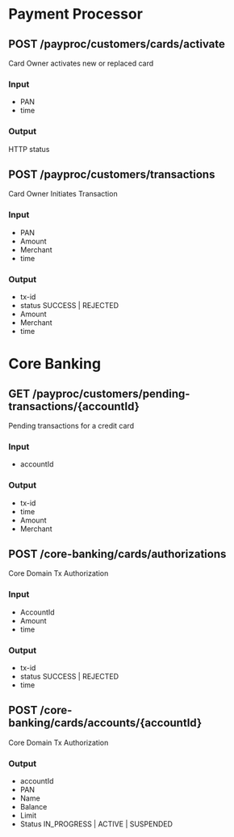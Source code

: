 # Payment Processor
## POST /payproc/customers/cards/activate
Card Owner activates new or replaced card
### Input 
- PAN
- time
### Output 
HTTP status

## POST /payproc/customers/transactions
Card Owner Initiates Transaction
### Input 
- PAN
- Amount
- Merchant
- time
### Output
- tx-id
- status SUCCESS | REJECTED
- Amount
- Merchant
- time

# Core Banking
## GET /payproc/customers/pending-transactions/{accountId}
Pending transactions for a credit card
### Input 
- accountId
### Output
- tx-id
- time
- Amount
- Merchant



## POST /core-banking/cards/authorizations
Core Domain Tx Authorization
### Input 
- AccountId
- Amount
- time
### Output
- tx-id
- status SUCCESS | REJECTED
- time

## POST /core-banking/cards/accounts/{accountId}
Core Domain Tx Authorization
### Output
- accountId
- PAN
- Name
- Balance
- Limit
- Status  IN_PROGRESS | ACTIVE | SUSPENDED

